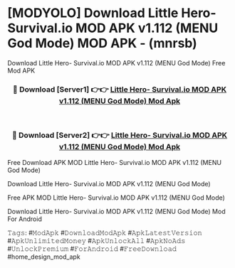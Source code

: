 # [MODYOLO] Download Little Hero- Survival.io MOD APK v1.112 (MENU God Mode) MOD APK - (mnrsb)
Download Little Hero- Survival.io MOD APK v1.112 (MENU God Mode) Free Mod APK

<div align="center">
<h3>🔴 Download [Server1] 👉👉 <a href="https://apk-comot.site?title=Little_Hero-_Survival.io_MOD_APK_v1.112_(MENU_God_Mode)">Little Hero- Survival.io MOD APK v1.112 (MENU God Mode) Mod Apk</a></h3><br>

<h3>🔴 Download [Server2] 👉👉 <a href="https://apk-comot.site?title=Little_Hero-_Survival.io_MOD_APK_v1.112_(MENU_God_Mode)">Little Hero- Survival.io MOD APK v1.112 (MENU God Mode) Mod Apk</a></h3>
</div>


Free Download APK MOD Little Hero- Survival.io MOD APK v1.112 (MENU God Mode)

Download Little Hero- Survival.io MOD APK v1.112 (MENU God Mode) 

Free APK MOD Little Hero- Survival.io MOD APK v1.112 (MENU God Mode) 

Download Little Hero- Survival.io MOD APK v1.112 (MENU God Mode) Mod For Android

𝚃𝚊𝚐𝚜: #𝙼𝚘𝚍𝙰𝚙𝚔 #𝙳𝚘𝚠𝚗𝚕𝚘𝚊𝚍𝙼𝚘𝚍𝙰𝚙𝚔 #𝙰𝚙𝚔𝙻𝚊𝚝𝚎𝚜𝚝𝚅𝚎𝚛𝚜𝚒𝚘𝚗 #𝙰𝚙𝚔𝚄𝚗𝚕𝚒𝚖𝚒𝚝𝚎𝚍𝙼𝚘𝚗𝚎𝚢 #𝙰𝚙𝚔𝚄𝚗𝚕𝚘𝚌𝚔𝙰𝚕𝚕 #𝙰𝚙𝚔𝙽𝚘𝙰𝚍𝚜 #𝚄𝚗𝚕𝚘𝚌𝚔𝙿𝚛𝚎𝚖𝚒𝚞𝚖 #𝙵𝚘𝚛𝙰𝚗𝚍𝚛𝚘𝚒𝚍 #𝙵𝚛𝚎𝚎𝙳𝚘𝚠𝚗𝚕𝚘𝚊𝚍 #home_design_mod_apk